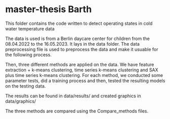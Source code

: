 # master-thesis Barth

This folder contains the code written to detect operating states in cold water temperature data

The data is used is from a Berlin daycare center for children from the 08.04.2022 to the 16.05.2023.
It lays in the data folder. The data preprocessing file is used to preprocess the data and make it usuable for the following process.

Then, three different methods are applied on the data. We have feature extraction + k-means clustering, time series k-means clustering and SAX plus time series k-means clustering. For each method, we conducted some parameter tests, did a training process and then, tested the resulting models on the testing data.

The results can be found in data/results/ and created graphics in data/graphics/

The three methods are compared using the Compare_methods files.